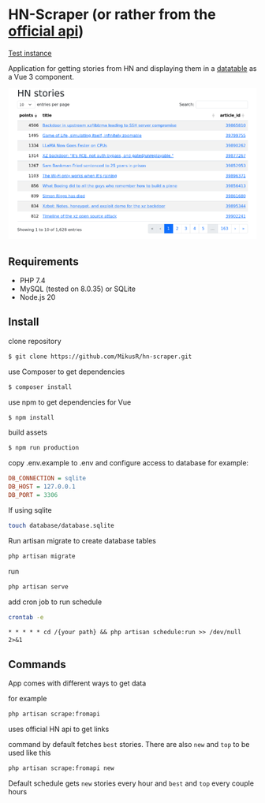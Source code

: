 # HN-Scraper (or rather from the [official api](https://github.com/HackerNews/API))

[Test instance](https://hn.mikusr.info)

Application for getting stories from HN and displaying them in a [datatable](https://datatables.net/) as a Vue 3
component.

![](images/main.png "Main screen of application")

## Requirements

- PHP 7.4
- MySQL (tested on 8.0.35) or SQLite
- Node.js 20

## Install

clone repository

```bash
$ git clone https://github.com/MikusR/hn-scraper.git
```

use Composer to get dependencies

```bash
$ composer install
```

use npm to get dependencies for Vue

```bash
$ npm install
```

build assets

```bash
$ npm run production
```

copy .env.example to .env
and configure access to database
for example:

```ini
DB_CONNECTION = sqlite
DB_HOST = 127.0.0.1
DB_PORT = 3306
```

If using sqlite

```bash
touch database/database.sqlite
```

Run artisan migrate to create database tables

```bash
php artisan migrate
```

run

```bash
php artisan serve
```

add cron job to run schedule

```bash
crontab -e
```

```cronexp
* * * * * cd /{your path} && php artisan schedule:run >> /dev/null 2>&1
```

## Commands

App comes with different ways to get data

for example

```bash
php artisan scrape:fromapi
```

uses official HN api to get links

command by default fetches `best` stories. There are also `new` and `top` to be used like this

```bash
php artisan scrape:fromapi new
```

Default schedule gets `new` stories every hour and `best` and `top` every couple hours

